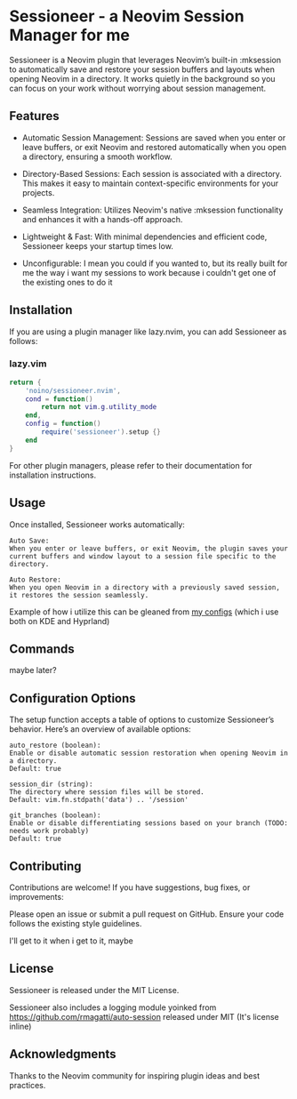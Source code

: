 # Sessioneer - a Neovim Session Manager for me

Sessioneer is a Neovim plugin that leverages Neovim’s built-in :mksession to automatically save and restore your session buffers and layouts when opening Neovim in a directory. It works quietly in the background so you can focus on your work without worrying about session management.

## Features

 -   Automatic Session Management:
    Sessions are saved when you enter or leave buffers, or exit Neovim and restored automatically when you open a directory, ensuring a smooth workflow.

 -   Directory-Based Sessions:
    Each session is associated with a directory. This makes it easy to maintain context-specific environments for your projects.

 -   Seamless Integration:
    Utilizes Neovim's native :mksession functionality and enhances it with a hands-off approach.

 -   Lightweight & Fast:
    With minimal dependencies and efficient code, Sessioneer keeps your startup times low.

 -   Unconfigurable:
    I mean you could if you wanted to, but its really built for me the way i want my sessions to work because i couldn't get one of the existing ones to do it


## Installation

If you are using a plugin manager like lazy.nvim, you can add Sessioneer as follows:

### lazy.vim
```lua
return {
    'noino/sessioneer.nvim',
    cond = function()
        return not vim.g.utility_mode
    end,
    config = function()
        require('sessioneer').setup {}
    end
}
```

For other plugin managers, please refer to their documentation for installation instructions.

## Usage

Once installed, Sessioneer works automatically:

    Auto Save:
    When you enter or leave buffers, or exit Neovim, the plugin saves your current buffers and window layout to a session file specific to the directory.

    Auto Restore:
    When you open Neovim in a directory with a previously saved session, it restores the session seamlessly.

Example of how i utilize this can be gleaned from [my configs](https://github.com/Noino/hyprlander) (which i use both on KDE and Hyprland)

## Commands

maybe later?

## Configuration Options

The setup function accepts a table of options to customize Sessioneer’s behavior. Here’s an overview of available options:

    auto_restore (boolean):
    Enable or disable automatic session restoration when opening Neovim in a directory.
    Default: true

    session_dir (string):
    The directory where session files will be stored.
    Default: vim.fn.stdpath('data') .. '/session'

    git_branches (boolean):
    Enable or disable differentiating sessions based on your branch (TODO: needs work probably)
    Default: true

## Contributing

Contributions are welcome! If you have suggestions, bug fixes, or improvements:

Please open an issue or submit a pull request on GitHub.
Ensure your code follows the existing style guidelines.

I'll get to it when i get to it, maybe

## License

Sessioneer is released under the MIT License.

Sessioneer also includes a logging module yoinked from https://github.com/rmagatti/auto-session
released under MIT (It's license inline)

## Acknowledgments

Thanks to the Neovim community for inspiring plugin ideas and best practices.
